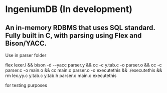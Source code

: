 # IngeniumDB (In development)

## An in-memory RDBMS that uses SQL standard. Fully built in C, with parsing using Flex and Bison/YACC.


Use in parser folder

flex lexer.l && bison -d --yacc parser.y && cc -c y.tab.c -o parser.o && cc -c parser.c -o main.o && cc main.o parser.o -o executethis && ./executethis && rm lex.yy.c y.tab.c y.tab.h parser.o main.o executethis

for testing purposes